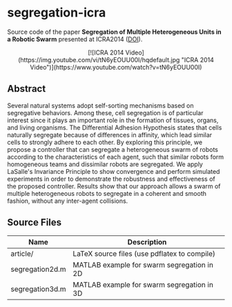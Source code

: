 segregation-icra
================

Source code of the paper **Segregation of Multiple Heterogeneous Units in a Robotic Swarm** presented at ICRA2014 ([DOI](http://dx.doi.org/10.1109/ICRA.2014.6906993)).

<p align="center">
[![ICRA 2014 Video](https://img.youtube.com/vi/tN6yEOUU00I/hqdefault.jpg "ICRA 2014 Video")](https://www.youtube.com/watch?v=tN6yEOUU00I)
</p>

Abstract
--------

Several natural systems adopt self-sorting mechanisms based on
segregative behaviors. Among these, cell segregation is of particular
interest since it plays an important role in the formation of tissues,
organs, and living organisms. The Differential Adhesion Hypothesis
states that cells naturally segregate because of differences in
affinity, which lead similar cells to strongly adhere to each
other. By exploring this principle, we propose a controller that can
segregate a heterogeneous swarm of robots according to the
characteristics of each agent, such that similar robots form
homogeneous teams and dissimilar robots are segregated. We apply
LaSalle's Invariance Principle to show convergence and perform
simulated experiments in order to demonstrate the robustness and
effectiveness of the proposed controller. Results show that our
approach allows a swarm of multiple heterogeneous robots to segregate
in a coherent and smooth fashion, without any inter-agent collisions.

Source Files
------------

Name            | Description
----------------|-----------------------------------------------
article/        |  LaTeX source files (use pdflatex to compile)
segregation2d.m |  MATLAB example for swarm segregation in 2D
segregation3d.m |  MATLAB example for swarm segregation in 3D




